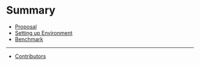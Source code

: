 # Summary


- [Proposal](./proposal.md)
- [Setting up Environment](./setup-env.md)
- [Benchmark](./benchmark.md)

---------------

- [Contributors](./misc/contributors.md)
